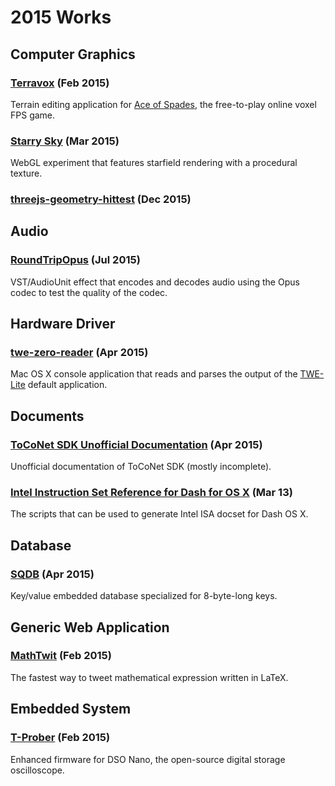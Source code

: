 2015 Works
==========

Computer Graphics
-----------------

### [Terravox](https://github.com/yvt/terravox) (Feb 2015)

Terrain editing application for [Ace of Spades](http://buildandshoot.com/), the free-to-play online voxel FPS game.

### [Starry Sky](https://yvt.jp/starry-sky/) (Mar 2015)

WebGL experiment that features starfield rendering with a procedural texture.

### [threejs-geometry-hittest](https://github.com/yvt/threejs-geometry-hittest) (Dec 2015)


Audio
-----

### [RoundTripOpus](https://github.com/yvt/RoundTripOpus) (Jul 2015)

VST/AudioUnit effect that encodes and decodes audio using the Opus codec to test the quality of the codec.


Hardware Driver
---------------

### [twe-zero-reader](https://github.com/yvt/twe-zero-reader) (Apr 2015)

Mac OS X console application that reads and parses the output of the [TWE-Lite](http://mono-wireless.com/jp/products/TWE-001Lite.html) default application.


Documents
---------

### [ToCoNet SDK Unofficial Documentation](http://toconet-unofficial.readthedocs.org/) (Apr 2015)

Unofficial documentation of ToCoNet SDK (mostly incomplete).


### [Intel Instruction Set Reference for Dash for OS X](https://github.com/yvt/dash-intel-isa) (Mar 13)

The scripts that can be used to generate Intel ISA docset for Dash OS X.


Database
--------

### [SQDB](https://github.com/yvt/sqdb) (Apr 2015)

Key/value embedded database specialized for 8-byte-long keys.


Generic Web Application
-----------------------

### [MathTwit](https://yvt.jp/mathtwit/) (Feb 2015)

The fastest way to tweet mathematical expression written in LaTeX. 


Embedded System
---------------

### [T-Prober](https://github.com/yvt/t-prober) (Feb 2015)

Enhanced firmware for DSO Nano, the open-source digital storage oscilloscope.


